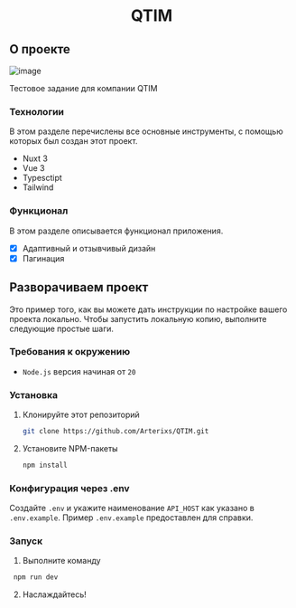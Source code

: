 <h1 align="center">QTIM</h1>

## О проекте

![image](https://github.com/user-attachments/assets/185b3b70-d1c0-42c3-93f0-9d76492c74f9)

Тестовое задание для компании QTIM

### Технологии

В этом разделе перечислены все основные инструменты, с помощью которых был создан этот проект.

- Nuxt 3
- Vue 3
- Typesctipt
- Tailwind

### Функционал

В этом разделе описывается функционал приложения.

- [x] Адаптивный и отзывчивый дизайн
- [x] Пагинация

## Разворачиваем проект

Это пример того, как вы можете дать инструкции по настройке вашего проекта локально. Чтобы запустить локальную копию, выполните следующие простые шаги.

### Требования к окружению

- `Node.js` версия начиная от `20`

### Установка

1. Клонируйте этот репозиторий
   ```sh
   git clone https://github.com/Arterixs/QTIM.git
   ```
2. Установите NPM-пакеты
   ```sh
   npm install
   ```

### Конфигурация через .env

Создайте `.env` и укажите наименование `API_HOST` как указано в `.env.example`. Пример `.env.example` предоставлен для справки.

### Запуск

1. Выполните команду

```sh
 npm run dev
```

2. Наслаждайтесь!
